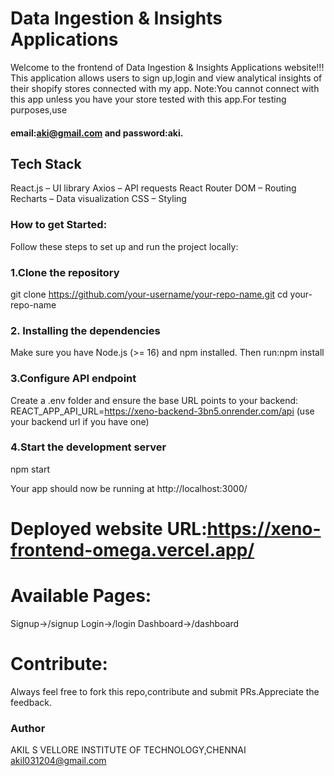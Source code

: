 # Data Ingestion & Insights Applications
Welcome to the frontend of Data Ingestion & Insights Applications website!!!
This application allows users to sign up,login and view analytical insights of their shopify stores connected with my app.
Note:You cannot connect with this app unless you have your store tested with this app.For testing purposes,use 
#### email:aki@gmail.com and password:aki.
## Tech Stack
React.js  – UI library
Axios – API requests
React Router DOM – Routing
Recharts – Data visualization
CSS – Styling

### How to get Started:
Follow these steps to set up and run the project locally:
### 1.Clone the repository
git clone https://github.com/your-username/your-repo-name.git
cd your-repo-name
### 2. Installing the dependencies
Make sure you have Node.js (>= 16) and npm installed. Then run:npm install
### 3.Configure API endpoint
Create a .env folder and ensure the base URL points to your backend:
REACT_APP_API_URL=https://xeno-backend-3bn5.onrender.com/api (use your backend url if you have one)

### 4.Start the development server
npm start

Your app should now be running at http://localhost:3000/
# Deployed website URL:https://xeno-frontend-omega.vercel.app/
# Available Pages:
Signup->/signup
Login->/login
Dashboard->/dashboard

# Contribute:
Always feel free to fork this repo,contribute and submit PRs.Appreciate the feedback.
### Author
AKIL S
VELLORE INSTITUTE OF TECHNOLOGY,CHENNAI
akil031204@gmail.com
